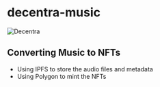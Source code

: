 # decentra-music

![Decentra](https://user-images.githubusercontent.com/71517788/158215252-ae8cde65-fc17-448b-ae26-28eaccc1ba5f.gif)

## Converting Music to NFTs

- Using IPFS to store the audio files and metadata
- Using Polygon to mint the NFTs
